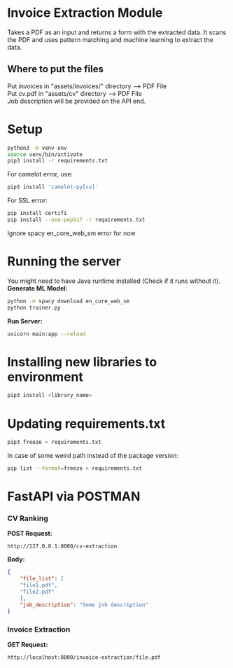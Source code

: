 # Invoice Extraction Module
Takes a PDF as an input and returns a form with the extracted data. It scans the PDF and uses pattern matching and machine learning to extract the data.

## Where to put the files
Put invoices in "assets/invoices/" directory --> PDF File  
Put cv.pdf in "assets/cv" directory --> PDF File  
Job description will be provided on the API end.

# Setup
```bash
python3 -m venv env
source venv/bin/activate
pip3 install -r requirements.txt
```
For camelot error, use:
```bash
pip3 install 'camelot-py[cv]'
```
For SSL error:
```bash
pip install certifi
pip install --use-pep517 -r requirements.txt
```
Ignore spacy en_core_web_sm error for now

# Running the server
You might need to have Java runtime installed (Check if it runs without it).
**Generate ML Model:**
```bash
python -m spacy download en_core_web_sm
python trainer.py
```
**Run Server:**
```bash
uvicorn main:app --reload
```
# Installing new libraries to environment
```bash
pip3 install <library_name>
```
# Updating requirements.txt
```bash
pip3 freeze > requirements.txt
```
In case of some weird path instead of the package version:
```bash
pip list --format=freeze > requirements.txt
```

# FastAPI via POSTMAN
### CV Ranking
**POST Request:**
```link
http://127.0.0.1:8000/cv-extraction
```
**Body:**
```json
{
    "file_list": [
    "file1.pdf",
    "file2.pdf"
    ],
    "job_description": "Some job description"
}
```
### Invoice Extraction
**GET Request:**
```link
http://localhost:8000/invoice-extraction/file.pdf
```


